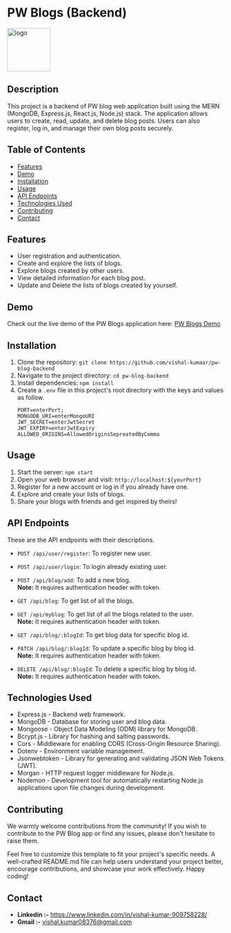 # PW Blogs (Backend)

<img src="https://pwblog.vercel.app/logo192.png" alt="logo" width="100" height="100" /> 

## Description

This project is a backend of PW blog web application built using the MERN (MongoDB, Express.js, React.js, Node.js) stack. The application allows users to create, read, update, and delete blog posts. Users can also register, log in, and manage their own blog posts securely.

## Table of Contents

- [Features](#features)
- [Demo](#demo)
- [Installation](#installation)
- [Usage](#usage)
- [API Endpoints](#api-endpoints)
- [Technologies Used](#technologies-used)
- [Contributing](#contributing)
- [Contact](#contact)

## Features

- User registration and authentication.
- Create and explore the lists of blogs.
- Explore blogs created by other users.
- View detailed information for each blog post.
- Update and Delete the lists of blogs created by yourself.

## Demo

Check out the live demo of the PW Blogs application here: [PW Blogs Demo](https://pwblog.vercel.app/)

## Installation

1. Clone the repository: `git clone https://github.com/vishal-kumaar/pw-blog-backend`
2. Navigate to the project directory: `cd pw-blog-backend`
3. Install dependencies: `npm install`
4. Create a `.env` file in this project's root directory with the keys and values as follow.
    ```plaintext
   PORT=enterPort;
   MONGODB_URI=enterMongoURI
   JWT_SECRET=enterJwtSecret
   JWT_EXPIRY=enterJwtExpiry
   ALLOWED_ORIGINS=AllowedOriginsSepreatedByComma

## Usage

1. Start the server: `npm start`
2. Open your web browser and visit: `http://localhost:${yourPort}`
3. Register for a new account or log in if you already have one.
4. Explore and create your lists of blogs.
5. Share your blogs with friends and get inspired by theirs!

## API Endpoints

These are the API endpoints with their descriptions.

- `POST /api/user/register`: To register new user.

- `POST /api/user/login`: To login already existing user.

- `POST /api/blog/add`: To add a new blog.<br>
  **Note:** It requires authentication header with token.

- `GET /api/blog`: To get list of all the blogs.

- `GET /api/myblog`: To get list of all the blogs related to the user.<br>
  **Note:** It requires authentication header with token.

- `GET /api/blog/:blogId`: To get blog data for specific blog id.

- `PATCH /api/blog/:blogId`: To update a specific blog by blog id.<br>
  **Note:** It requires authentication header with token.

- `DELETE /api/blog/:blogId`: To delete a specific blog by blog id.<br>
  **Note:** It requires authentication header with token.

## Technologies Used

- Express.js - Backend web framework.
- MongoDB - Database for storing user and blog data.
- Mongoose - Object Data Modeling (ODM) library for MongoDB.
- Bcrypt.js - Library for hashing and salting passwords.
- Cors - Middleware for enabling CORS (Cross-Origin Resource Sharing).
- Dotenv - Environment variable management.
- Jsonwebtoken - Library for generating and validating JSON Web Tokens (JWT).
- Morgan - HTTP request logger middleware for Node.js.
- Nodemon - Development tool for automatically restarting Node.js applications upon file changes during development.

## Contributing

We warmly welcome contributions from the community! If you wish to contribute to the PW Blog app or find any issues, please don't hesitate to raise them.

Feel free to customize this template to fit your project's specific needs. A well-crafted README.md file can help users understand your project better, encourage contributions, and showcase your work effectively. Happy coding!

## Contact

- **Linkedin :-** https://www.linkedin.com/in/vishal-kumar-909758228/
- **Gmail :-** vishal.kumar08376@gmail.com